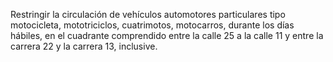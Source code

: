 Restringir la circulación de vehículos automotores particulares tipo motocicleta, mototriciclos, cuatrimotos, motocarros, durante los días hábiles, en el cuadrante comprendido entre la calle 25 a la calle 11 y entre la carrera 22 y la carrera 13, inclusive.